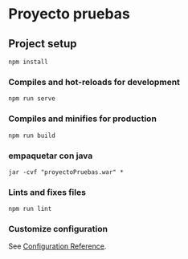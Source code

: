 # Proyecto pruebas

## Project setup
```
npm install
```

### Compiles and hot-reloads for development
```
npm run serve
```

### Compiles and minifies for production
```
npm run build
```

### empaquetar con java
```
jar -cvf "proyectoPruebas.war" *
```

### Lints and fixes files
```
npm run lint
```

### Customize configuration
See [Configuration Reference](https://cli.vuejs.org/config/).
